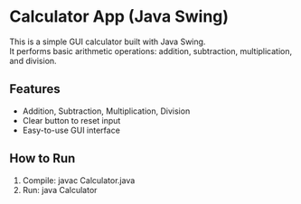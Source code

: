 # Calculator App (Java Swing)

This is a simple GUI calculator built with Java Swing.  
It performs basic arithmetic operations: addition, subtraction, multiplication, and division.

## Features
- Addition, Subtraction, Multiplication, Division
- Clear button to reset input
- Easy-to-use GUI interface

## How to Run
1. Compile:
javac Calculator.java
2. Run:
java Calculator